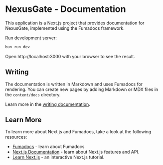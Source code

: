 # NexusGate - Documentation

This application is a Next.js project that provides documentation for NexusGate, implemented using the Fumadocs framework.

Run development server:

```bash
bun run dev
```

Open http://localhost:3000 with your browser to see the result.

## Writing

The documentation is written in Markdown and uses Fumadocs for rendering. You can create new pages by adding Markdown or MDX files in the `content/docs` directory.

Learn more in the [writing documentation](https://fumadocs.vercel.app/docs/ui/markdown).

## Learn More

To learn more about Next.js and Fumadocs, take a look at the following
resources:

- [Fumadocs](https://fumadocs.vercel.app) - learn about Fumadocs
- [Next.js Documentation](https://nextjs.org/docs) - learn about Next.js
  features and API.
- [Learn Next.js](https://nextjs.org/learn) - an interactive Next.js tutorial.
